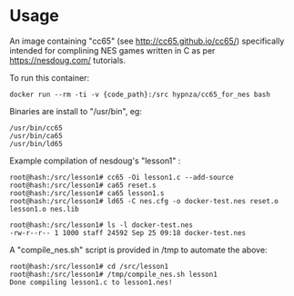 # Usage

An image containing "cc65" (see http://cc65.github.io/cc65/) specifically intended for complining NES games written in
C as per https://nesdoug.com/ tutorials.

To run this container:

    docker run --rm -ti -v {code_path}:/src hypnza/cc65_for_nes bash

Binaries are install to "/usr/bin", eg:

    /usr/bin/cc65
    /usr/bin/ca65
    /usr/bin/ld65

Example compilation of nesdoug's "lesson1" :

    root@hash:/src/lesson1# cc65 -Oi lesson1.c --add-source
    root@hash:/src/lesson1# ca65 reset.s
    root@hash:/src/lesson1# ca65 lesson1.s
    root@hash:/src/lesson1# ld65 -C nes.cfg -o docker-test.nes reset.o lesson1.o nes.lib

    root@hash:/src/lesson1# ls -l docker-test.nes
    -rw-r--r-- 1 1000 staff 24592 Sep 25 09:18 docker-test.nes

A "compile_nes.sh" script is provided in /tmp to automate the above:

    root@hash:/src/lesson1# cd /src/lesson1
    root@hash:/src/lesson1# /tmp/compile_nes.sh lesson1
    Done compiling lesson1.c to lesson1.nes!


